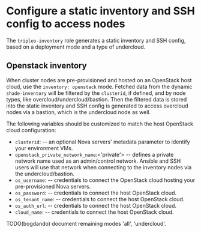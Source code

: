 # Configure a static inventory and SSH config to access nodes

The `tripleo-inventory` role generates a static inventory and SSH config,
based on a deployment mode and a type of undercloud.

## Openstack inventory

When cluster nodes are pre-provisioned and hosted on an OpenStack host cloud,
use the `inventory: openstack` mode. Fetched data from the dynamic
`shade-inventory` will be filtered by the `clusterid`, if defined, and
by node types, like overcloud/undercloud/bastion. Then the filtered data is
stored into the static inventory and SSH config is generated to access
overcloud nodes via a bastion, which is the undercloud node as well.

The following variables should be customized to match the host OpenStack cloud
configuration:

* `clusterid`: -- an optional Nova servers' metadata parameter to identify
  your environment VMs.
* `openstack_private_network_name`:<'private'> -- defines a private network
  name used as an admin/control network. Ansible and SSH users will use that
  network when connecting to the inventory nodes via the undercloud/bastion.
* `os_username`: -- credentials to connect the OpenStack cloud hosting
  your pre-provisioned Nova servers.
* `os_password`: -- credentials to connect the host OpenStack cloud.
* `os_tenant_name`: -- credentials to connect the host OpenStack cloud.
* `os_auth_url`: -- credentials to connect the host OpenStack cloud.
* `cloud_name`: -- credentials to connect the host OpenStack cloud.

TODO(bogdando) document remaining modes 'all', 'undercloud'.
